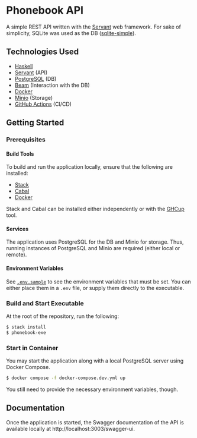 # Phonebook API

A simple REST API written with the <a href="https://www.servant.dev/">Servant</a> web framework. For sake of simplicity, SQLite was used as the DB (<a href="https://hackage.haskell.org/package/sqlite-simple-0.4.18.2">sqlite-simple</a>).

## Technologies Used

- [Haskell](https://www.haskell.org/)
- [Servant](https://docs.servant.dev/en/stable/index.html) (API)
- [PostgreSQL](https://www.postgresql.org/) (DB)
- [Beam](https://haskell-beam.github.io/beam/) (Interaction with the DB)
- [Docker](https://www.docker.com/) 
- [Minio](https://min.io/) (Storage)
- [GitHub Actions](https://docs.github.com/en/actions) (CI/CD)

## Getting Started

### Prerequisites
#### Build Tools

To build and run the application locally, ensure that the following are installed:

- [Stack](https://docs.haskellstack.org/en/stable/)
- [Cabal](https://cabal.readthedocs.io/en/stable/)
- [Docker](https://www.docker.com/)

Stack and Cabal can be installed either independently or with the [GHCup](https://www.haskell.org/ghcup/) tool.

#### Services

The application uses PostgreSQL for the DB and Minio for storage. Thus, running instances of PostgreSQL and Minio are required (either local or remote).

#### Environment Variables

See [`.env.sample`](./.env.sample) to see the environment variables that must be set. You can either place them in a `.env` file, or supply them directly to the executable.

### Build and Start Executable

At the root of the repository, run the following:

```sh
$ stack install
$ phonebook-exe
```

### Start in Container

You may start the application along with a local PostgreSQL server using Docker Compose.

```sh
$ docker compose -f docker-compose.dev.yml up
```

You still need to provide the necessary environment variables, though.

## Documentation

Once the application is started, the Swagger documentation of the API is available locally at http://localhost:3003/swagger-ui.